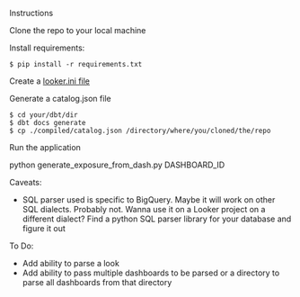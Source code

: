 Instructions

Clone the repo to your local machine

Install requirements:

```
$ pip install -r requirements.txt
```
Create a [looker.ini file](https://developers.looker.com/api/getting-started)

Generate a catalog.json file

```
$ cd your/dbt/dir
$ dbt docs generate
$ cp ./compiled/catalog.json /directory/where/you/cloned/the/repo

```
Run the application

python generate_exposure_from_dash.py DASHBOARD_ID

Caveats:

- SQL parser used is specific to BigQuery. Maybe it will work on other SQL dialects. Probably not. Wanna use it on a Looker project on a different dialect? Find a python SQL parser library for your database and figure it out

To Do: 

- Add ability to parse a look
- Add ability to pass multiple dashboards to be parsed or a directory to parse all dashboards from that directory
